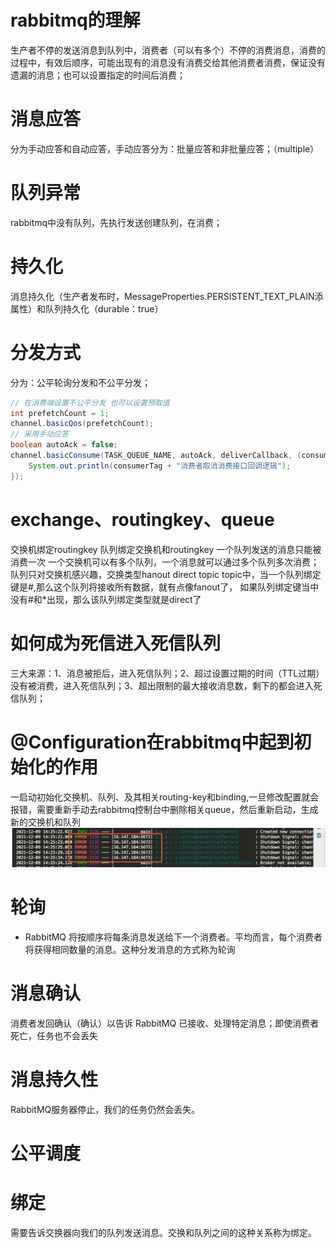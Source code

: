 # rabbitmq的理解
生产者不停的发送消息到队列中，消费者（可以有多个）不停的消费消息，消费的过程中，有效后顺序，可能出现有的消息没有消费交给其他消费者消费，保证没有遗漏的消息；也可以设置指定的时间后消费；
# 消息应答
分为手动应答和自动应答，手动应答分为：批量应答和非批量应答；（multiple）
# 队列异常
rabbitmq中没有队列，先执行发送创建队列，在消费；
# 持久化
消息持久化（生产者发布时，MessageProperties.PERSISTENT_TEXT_PLAIN添属性）和队列持久化（durable：true）
# 分发方式
分为：公平轮询分发和不公平分发；
```java
// 在消费端设置不公平分发 也可以设置预取值
int prefetchCount = 1;
channel.basicQos(prefetchCount);
// 采用手动应答
boolean autoAck = false;
channel.basicConsume(TASK_QUEUE_NAME, autoAck, deliverCallback, (consumerTag) -> {
    System.out.println(consumerTag + "消费者取消消费接口回调逻辑");
});
```

# exchange、routingkey、queue
交换机绑定routingkey
队列绑定交换机和routingkey
一个队列发送的消息只能被消费一次
一个交换机可以有多个队列，一个消息就可以通过多个队列多次消费；
队列只对交换机感兴趣，交换类型hanout direct topic
topic中，当一个队列绑定键是#,那么这个队列将接收所有数据，就有点像fanout了，
如果队列绑定键当中没有#和*出现，那么该队列绑定类型就是direct了

# 如何成为死信进入死信队列
三大来源：1、消息被拒后，进入死信队列；2、超过设置过期的时间（TTL过期）没有被消费，进入死信队列；3、超出限制的最大接收消息数，剩下的都会进入死信队列；

# @Configuration在rabbitmq中起到初始化的作用
一启动初始化交换机、队列、及其相关routing-key和binding,一旦修改配置就会报错，需要重新手动去rabbitmq控制台中删除相关queue，然后重新启动，生成
新的交换机和队列
![rabbitmq](./img/rabbitmq01.png)

# 轮询
- RabbitMQ 将按顺序将每条消息发送给下一个消费者。平均而言，每个消费者将获得相同数量的消息。这种分发消息的方式称为轮询
# 消息确认
消费者发回确认（确认）以告诉 RabbitMQ 已接收、处理特定消息；即使消费者死亡，任务也不会丢失
# 消息持久性
RabbitMQ服务器停止，我们的任务仍然会丢失。

# 公平调度

# 绑定
需要告诉交换器向我们的队列发送消息。交换和队列之间的这种关系称为绑定。


